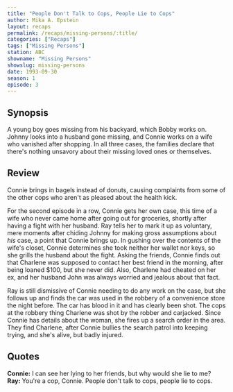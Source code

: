 ```yaml
---
title: "People Don't Talk to Cops, People Lie to Cops"
author: Mika A. Epstein
layout: recaps
permalink: /recaps/missing-persons/:title/
categories: ["Recaps"]
tags: ["Missing Persons"]
station: ABC
showname: "Missing Persons"
showslug: missing-persons
date: 1993-09-30
season: 1
episode: 3
---
```


## Synopsis

A young boy goes missing from his backyard, which Bobby works on. Johnny looks into a husband gone missing, and Connie works on a wife who vanished after shopping. In all three cases, the families declare that there's nothing unsavory about their missing loved ones or themselves.

## Review

Connie brings in bagels instead of donuts, causing complaints from some of the other cops who aren't as pleased about the health kick.

For the second episode in a row, Connie gets her own case, this time of a wife who never came home after going out for groceries, shortly after having a fight with her husband. Ray tells her to mark it up as voluntary, mere moments after chiding Johnny for making gross assumptions about *his* case, a point that Connie brings up. In gushing over the contents of the wife's closet, Connie determines she took neither her wallet nor keys, so she grills the husband about the fight. Asking the friends, Connie finds out that Charlene was supposed to contact her best friend in the morning, after being loaned $100, but she never did. Also, Charlene had cheated on her ex, and her husband John was always worried and jealous about that fact.

Ray is still dismissive of Connie needing to do any work on the case, but she follows up and finds the car was used in the robbery of a convenience store the night before. The car has blood in it and has clearly been shot. The cops at the robbery thing Charlene was shot by the robber and carjacked. Since Connie has details about the woman, she fires up a search order in the area. They find Charlene, after Connie bullies the search patrol into keeping trying, and she's alive, but badly injured.

## Quotes

**Connie:** I can see her lying to her friends, but why would she lie to me?\
**Ray:** You're a cop, Connie. People don't talk to cops, people lie to cops.
